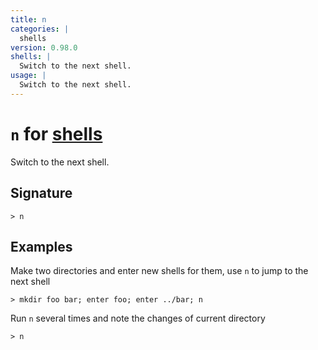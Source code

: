 ```yaml
---
title: n
categories: |
  shells
version: 0.98.0
shells: |
  Switch to the next shell.
usage: |
  Switch to the next shell.
---
```


# `n` for [shells](/commands/categories/shells.md)

<div class='command-title'>Switch to the next shell.</div>

## Signature

```> n ```

## Examples

Make two directories and enter new shells for them, use `n` to jump to the next shell
```nu
> mkdir foo bar; enter foo; enter ../bar; n

```

Run `n` several times and note the changes of current directory
```nu
> n

```
